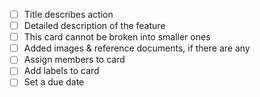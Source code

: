 - [ ] Title describes action
- [ ] Detailed description of the feature
- [ ] This card cannot be broken into smaller ones
- [ ] Added images & reference documents, if there are any
- [ ] Assign members to card
- [ ] Add labels to card
- [ ] Set a due date
